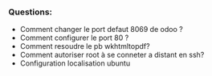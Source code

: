 ### Questions:    
- Comment changer le port defaut 8069 de odoo ?
- Comment configurer le port 80 ?
- Comment resoudre le pb wkhtmltopdf?
- Comment autoriser root à se conneter a distant en ssh?
- Configuration localisation ubuntu


